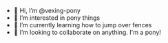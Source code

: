- 👋 Hi, I’m @vexing-pony
- 👀 I’m interested in pony things
- 🌱 I’m currently learning how to jump over fences
- 💞️ I’m looking to collaborate on anything. I'm a pony!

<!---
vexing-pony/vexing-pony is a ✨ special ✨ repository because its `README.md` (this file) appears on your GitHub profile.
You can click the Preview link to take a look at your changes.
--->
